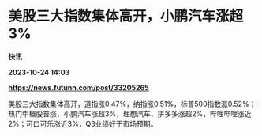 # 美股三大指数集体高开，小鹏汽车涨超3%
**快讯**

**2023-10-24 14:03**

**https://news.futunn.com/post/33205265**

美股三大指数集体高开，道指涨0.47%，纳指涨0.51%，标普500指数涨0.52%；热门中概股普涨，小鹏汽车涨超3%，理想汽车、拼多多涨超2%，哔哩哔哩涨近2%；可口可乐涨近3%，Q3业绩好于市场预期。